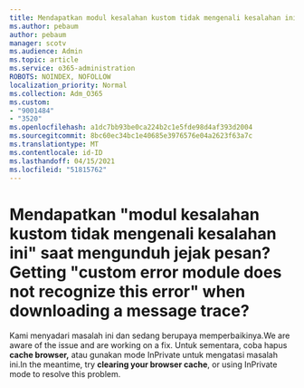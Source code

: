 ```yaml
---
title: Mendapatkan modul kesalahan kustom tidak mengenali kesalahan ini saat mengunduh jejak pesan?
ms.author: pebaum
author: pebaum
manager: scotv
ms.audience: Admin
ms.topic: article
ms.service: o365-administration
ROBOTS: NOINDEX, NOFOLLOW
localization_priority: Normal
ms.collection: Adm_O365
ms.custom:
- "9001484"
- "3520"
ms.openlocfilehash: a1dc7bb93be0ca224b2c1e5fde98d4af393d2004
ms.sourcegitcommit: 8bc60ec34bc1e40685e3976576e04a2623f63a7c
ms.translationtype: MT
ms.contentlocale: id-ID
ms.lasthandoff: 04/15/2021
ms.locfileid: "51815762"
---
```

# <a name="getting-custom-error-module-does-not-recognize-this-error-when-downloading-a-message-trace"></a><span data-ttu-id="3b4fd-102">Mendapatkan "modul kesalahan kustom tidak mengenali kesalahan ini" saat mengunduh jejak pesan?</span><span class="sxs-lookup"><span data-stu-id="3b4fd-102">Getting "custom error module does not recognize this error" when downloading a message trace?</span></span>

<span data-ttu-id="3b4fd-103">Kami menyadari masalah ini dan sedang berupaya memperbaikinya.</span><span class="sxs-lookup"><span data-stu-id="3b4fd-103">We are aware of the issue and are working on a fix.</span></span>  <span data-ttu-id="3b4fd-104">Untuk sementara, coba hapus **cache browser,** atau gunakan mode InPrivate untuk mengatasi masalah ini.</span><span class="sxs-lookup"><span data-stu-id="3b4fd-104">In the meantime, try **clearing your browser cache**, or using InPrivate mode to resolve this problem.</span></span>